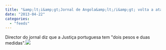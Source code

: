 ```yaml
---
title: "&amp;lt;i&amp;gt;Jornal de Angola&amp;lt;/i&amp;gt; volta a atacar a Justiça portuguesa e as “elites corruptas”"
date: "2013-04-22"
categories: 
  - "feeds"
---
```


Director do jornal diz que a Justiça portuguesa tem "dois pesos e duas medidas".![](http://feeds.feedburner.com/~r/PublicoRSS/~4/S5xnPmDAbng)

